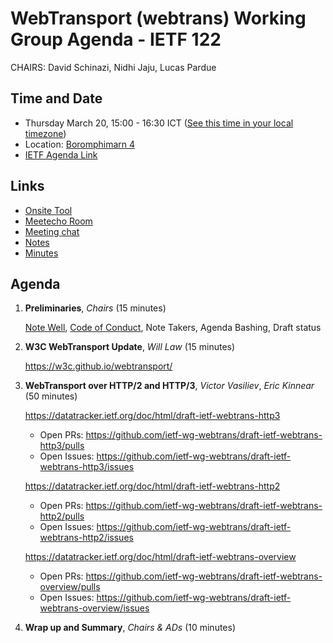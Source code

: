 # WebTransport (webtrans) Working Group Agenda - IETF 122

CHAIRS: David Schinazi, Nidhi Jaju, Lucas Pardue

## Time and Date

* Thursday March 20, 15:00 - 16:30 ICT ([See this time in your local timezone](https://www.timeanddate.com/worldclock/fixedtime.html?msg=WEBTRANS+at+IETF+122&iso=20250320T15&p1=28&ah=1&am=30))
* Location: [Boromphimarn 4](https://datatracker.ietf.org/meeting/122/floor-plan?room=boromphimarn-4)
* [IETF Agenda Link](https://datatracker.ietf.org/meeting/122/agenda/?show=webtrans)

## Links

* [Onsite Tool](https://meetings.conf.meetecho.com/onsite122/?group=webtrans&short=webtrans&item=1)
* [Meetecho Room](https://meetings.conf.meetecho.com/ietf122/?group=webtrans&short=webtrans&item=1)
* [Meeting chat](https://zulip.ietf.org/#narrow/stream/webtrans)
* [Notes](https://notes.ietf.org/notes-ietf-122-webtrans)
* [Minutes](https://datatracker.ietf.org/doc/minutes-122-webtrans/)

## Agenda

1. **Preliminaries**, _Chairs_ (15 minutes)

   [Note Well](https://www.ietf.org/about/note-well/), [Code of Conduct](https://www.rfc-editor.org/rfc/rfc7154.html), Note Takers, Agenda Bashing, Draft status

2. **W3C WebTransport Update**, _Will Law_ (15 minutes)

   https://w3c.github.io/webtransport/

4. **WebTransport over HTTP/2 and HTTP/3**, _Victor Vasiliev_, _Eric Kinnear_ (50 minutes)
   
   https://datatracker.ietf.org/doc/html/draft-ietf-webtrans-http3
   - Open PRs: https://github.com/ietf-wg-webtrans/draft-ietf-webtrans-http3/pulls
   - Open Issues: https://github.com/ietf-wg-webtrans/draft-ietf-webtrans-http3/issues

   https://datatracker.ietf.org/doc/html/draft-ietf-webtrans-http2
   - Open PRs: https://github.com/ietf-wg-webtrans/draft-ietf-webtrans-http2/pulls
   - Open Issues: https://github.com/ietf-wg-webtrans/draft-ietf-webtrans-http2/issues

   https://datatracker.ietf.org/doc/html/draft-ietf-webtrans-overview
   - Open PRs: https://github.com/ietf-wg-webtrans/draft-ietf-webtrans-overview/pulls
   - Open Issues: https://github.com/ietf-wg-webtrans/draft-ietf-webtrans-overview/issues

6. **Wrap up and Summary**, _Chairs & ADs_ (10 minutes)

